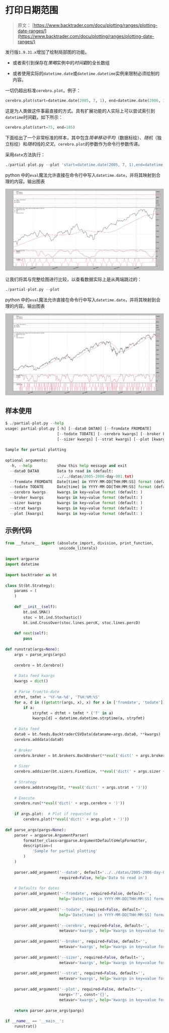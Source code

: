 # 打印日期范围

> 原文： [https://www.backtrader.com/docu/plotting/ranges/plotting-date-ranges/](https://www.backtrader.com/docu/plotting/ranges/plotting-date-ranges/)

发行版`1.9.31.x`增加了绘制局部图的功能。

*   或者索引到保存在*策略*实例中的*时间戳*的全长数组

*   或者使用实际的`datetime.date`或`datetime.datetime`实例来限制必须绘制的内容。

一切仍超出标准`cerebro.plot`。例子：

```py
cerebro.plot(start=datetime.date(2005, 7, 1), end=datetime.date(2006, 1, 31)) 
```

这是为人类做这件事最直接的方式。具有扩展功能的人实际上可以尝试索引到`datetime`时间戳，如下所示：

```py
cerebro.plot(start=75, end=185) 
```

下面给出了一个非常标准的样本，其中包含*简单移动平均*（数据标绘）、*随机*（独立标绘）和*随机*线的*交叉*。`cerebro.plot`的参数作为命令行参数传递。

采用`date`方法执行：

```py
./partial-plot.py --plot 'start=datetime.date(2005, 7, 1),end=datetime.date(2006, 1, 31)' 
```

python 中的`eval`魔法允许直接在命令行中写入`datetime.date`，并将其映射到合理的内容。输出图表

[![!image](img/bda036d369ba3db5303225185111fdfe.png)](../partial-dates.png)

让我们将其与完整绘图进行比较，以查看数据实际上是从两端跳过的：

```py
./partial-plot.py --plot 
```

python 中的`eval`魔法允许直接在命令行中写入`datetime.date`，并将其映射到合理的内容。输出图表

[![!image](img/7480bfc8b7ee1aea4abdda7556872c07.png)](../full-dates.png)

## 样本使用

```py
$ ./partial-plot.py --help
usage: partial-plot.py [-h] [--data0 DATA0] [--fromdate FROMDATE]
                       [--todate TODATE] [--cerebro kwargs] [--broker kwargs]
                       [--sizer kwargs] [--strat kwargs] [--plot [kwargs]]

Sample for partial plotting

optional arguments:
  -h, --help           show this help message and exit
  --data0 DATA0        Data to read in (default:
                       ../../datas/2005-2006-day-001.txt)
  --fromdate FROMDATE  Date[time] in YYYY-MM-DD[THH:MM:SS] format (default: )
  --todate TODATE      Date[time] in YYYY-MM-DD[THH:MM:SS] format (default: )
  --cerebro kwargs     kwargs in key=value format (default: )
  --broker kwargs      kwargs in key=value format (default: )
  --sizer kwargs       kwargs in key=value format (default: )
  --strat kwargs       kwargs in key=value format (default: )
  --plot [kwargs]      kwargs in key=value format (default: ) 
```

## 示例代码

```py
from __future__ import (absolute_import, division, print_function,
                        unicode_literals)

import argparse
import datetime

import backtrader as bt

class St(bt.Strategy):
    params = (
    )

    def __init__(self):
        bt.ind.SMA()
        stoc = bt.ind.Stochastic()
        bt.ind.CrossOver(stoc.lines.percK, stoc.lines.percD)

    def next(self):
        pass

def runstrat(args=None):
    args = parse_args(args)

    cerebro = bt.Cerebro()

    # Data feed kwargs
    kwargs = dict()

    # Parse from/to-date
    dtfmt, tmfmt = '%Y-%m-%d', 'T%H:%M:%S'
    for a, d in ((getattr(args, x), x) for x in ['fromdate', 'todate']):
        if a:
            strpfmt = dtfmt + tmfmt * ('T' in a)
            kwargs[d] = datetime.datetime.strptime(a, strpfmt)

    # Data feed
    data0 = bt.feeds.BacktraderCSVData(dataname=args.data0, **kwargs)
    cerebro.adddata(data0)

    # Broker
    cerebro.broker = bt.brokers.BackBroker(**eval('dict(' + args.broker + ')'))

    # Sizer
    cerebro.addsizer(bt.sizers.FixedSize, **eval('dict(' + args.sizer + ')'))

    # Strategy
    cerebro.addstrategy(St, **eval('dict(' + args.strat + ')'))

    # Execute
    cerebro.run(**eval('dict(' + args.cerebro + ')'))

    if args.plot:  # Plot if requested to
        cerebro.plot(**eval('dict(' + args.plot + ')'))

def parse_args(pargs=None):
    parser = argparse.ArgumentParser(
        formatter_class=argparse.ArgumentDefaultsHelpFormatter,
        description=(
            'Sample for partial plotting'
        )
    )

    parser.add_argument('--data0', default='../../datas/2005-2006-day-001.txt',
                        required=False, help='Data to read in')

    # Defaults for dates
    parser.add_argument('--fromdate', required=False, default='',
                        help='Date[time] in YYYY-MM-DD[THH:MM:SS] format')

    parser.add_argument('--todate', required=False, default='',
                        help='Date[time] in YYYY-MM-DD[THH:MM:SS] format')

    parser.add_argument('--cerebro', required=False, default='',
                        metavar='kwargs', help='kwargs in key=value format')

    parser.add_argument('--broker', required=False, default='',
                        metavar='kwargs', help='kwargs in key=value format')

    parser.add_argument('--sizer', required=False, default='',
                        metavar='kwargs', help='kwargs in key=value format')

    parser.add_argument('--strat', required=False, default='',
                        metavar='kwargs', help='kwargs in key=value format')

    parser.add_argument('--plot', required=False, default='',
                        nargs='?', const='{}',
                        metavar='kwargs', help='kwargs in key=value format')

    return parser.parse_args(pargs)

if __name__ == '__main__':
    runstrat() 
```